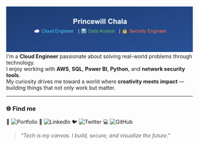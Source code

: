 ![princewill](Github_profile.png) 
I'm a **Cloud Engineer** passionate about solving real-world problems through technology.  
I enjoy working with **AWS**, **SQL**, **Power BI**, **Python**, and **network security tools**.  
My curiosity drives me toward a world where **creativity meets impact** — building things that not only work but matter.

---

### 🌐 Find me 
🔗 ![Portfolio](#https://www.elochukwuprincewill.com)
💼 ![LinkedIn](#https://www.linkedin.com/in/elochukwu-princewill)
🐦 ![Twitter](#https://x.com/Chala_lokal)
💻 ![GitHub](#https://www.github.com/in/Princewill-chala)

> *"Tech is my canvas. I build, secure, and visualize the future."*
<!---
Princewill-chala/Princewill-chala is a ✨ special ✨ repository because its `README.md` (this file) appears on your GitHub profile.
You can click the Preview link to take a look at your changes.
--->
